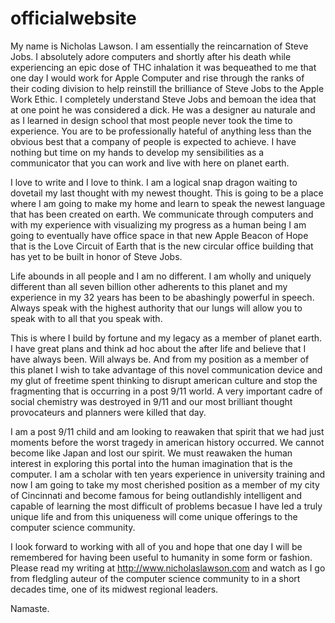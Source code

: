 officialwebsite
===============

My name is Nicholas Lawson. I am essentially the reincarnation of Steve Jobs. I absolutely adore computers and shortly after his death while experiencing an epic dose of THC inhalation it was bequeathed to me that one day I would work for Apple Computer and rise through the ranks of their coding division to help reinstill the brilliance of Steve Jobs to the Apple Work Ethic. I completely understand Steve Jobs and bemoan the idea that at one point he was considered a dick. He was a designer au naturale and as I learned in design school that most people never took the time to experience. You are to be professionally hateful of anything less than the obvious best that a company of people is expected to achieve. I have nothing but time on my hands to develop my sensibilities as a communicator that you can work and live with here on planet earth.

I love to write and I love to think. I am a logical snap dragon waiting to dovetail my last thought with my newest thought. This is going to be a place where I am going to make my home and learn to speak the newest language that has been created on earth. We communicate through computers and with my experience with visualizing my progress as a human being I am going to eventually have office space in that new Apple Beacon of Hope that is the Love Circuit of Earth that is the new circular office building that has yet to be built in honor of Steve Jobs.

Life abounds in all people and I am no different. I am wholly and uniquely different than all seven billion other adherents to this planet and my experience in my 32 years has been to be abashingly powerful in speech. Always speak with the highest authority that our lungs will allow you to speak with to all that you speak with.

This is where I build by fortune and my legacy as a member of planet earth. I have great plans and think ad hoc about the after life and believe that I have always been. Will always be. And from my position as a member of this planet I wish to take advantage of this novel communication device and my glut of freetime spent thinking to disrupt american culture and stop the fragmenting that is occurring in a post 9/11 world. A very important cadre of social chemistry was destroyed in 9/11 and our most brilliant thought provocateurs and planners were killed that day. 

I am a post 9/11 child and am looking to reawaken that spirit that we had just moments before the worst tragedy in american history occurred. We cannot become like Japan and lost our spirit. We must reawaken the human interest in exploring this portal into the human imagination that is the computer. I am a scholar with ten years experience in university training and now I am going to take my most cherished position as a member of my city of Cincinnati and become famous for being outlandishly intelligent and capable of learning the most difficult of problems becasue I have led a truly unique life and from this uniqueness will come unique offerings to the computer science community.

I look forward to working with all of you and hope that one day I will be remembered for having been useful to humanity in some form or fashion. Please read my writing at http://www.nicholaslawson.com and watch as I go from fledgling auteur of the computer science community to in a short decades time, one of its midwest regional leaders.

Namaste.
